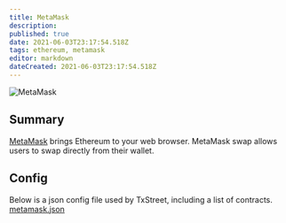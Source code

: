 ```yaml
---
title: MetaMask
description:
published: true
date: 2021-06-03T23:17:54.518Z
tags: ethereum, metamask
editor: markdown
dateCreated: 2021-06-03T23:17:54.518Z
---
```


![MetaMask](https://txstreet.com/static/img/singles/house_logos/metamask.png)

## Summary

<a href="https://metamask.io/" target="_blank">MetaMask</a> brings Ethereum to your web browser. MetaMask swap allows users to swap directly from their wallet.



## Config

Below is a json config file used by TxStreet, including a list of contracts. [metamask.json](/ethereum/houses/metamask.json)